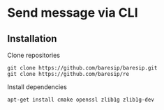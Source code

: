 # Send message via CLI

## Installation

Clone repositories
```
git clone https://github.com/baresip/baresip.git
git clone https://github.com/baresip/re
```
Install dependencies
```
apt-get install cmake openssl zlib1g zlib1g-dev
```
